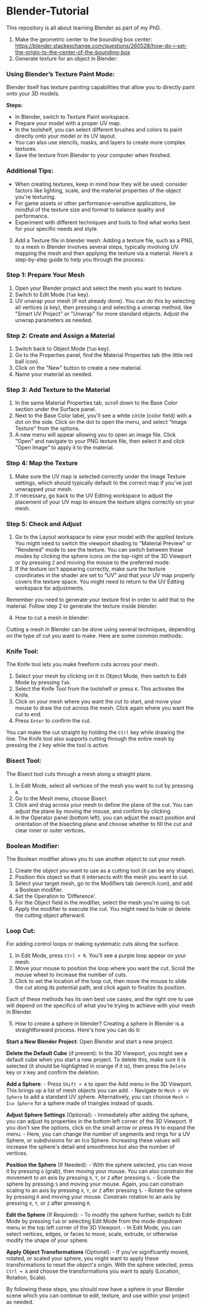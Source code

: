 # Blender-Tutorial
This repository is all about learning Blender as part of my PhD.

1. Make the geometric center to the bounding box center: https://blender.stackexchange.com/questions/260528/how-do-i-set-the-origin-to-the-center-of-the-bounding-box
2. Generate texture for an object in Blender:

### Using Blender’s Texture Paint Mode:
Blender itself has texture painting capabilities that allow you to directly paint onto your 3D models.

**Steps:**
- In Blender, switch to Texture Paint workspace.
- Prepare your model with a proper UV map.
- In the toolshelf, you can select different brushes and colors to paint directly onto your model or its UV layout.
- You can also use stencils, masks, and layers to create more complex textures.
- Save the texture from Blender to your computer when finished.

### Additional Tips:
- When creating textures, keep in mind how they will be used: consider factors like lighting, scale, and the material properties of the object you're texturing.
- For game assets or other performance-sensitive applications, be mindful of the texture size and format to balance quality and performance.
- Experiment with different techniques and tools to find what works best for your specific needs and style.

3. Add a Texture file in blender mesh:
Adding a texture file, such as a PNG, to a mesh in Blender involves several steps, typically involving UV mapping the mesh and then applying the texture via a material. Here’s a step-by-step guide to help you through the process:

### Step 1: Prepare Your Mesh
1. Open your Blender project and select the mesh you want to texture.
2. Switch to Edit Mode (`Tab` key).
3. UV unwrap your mesh (if not already done). You can do this by selecting all vertices (`A` key), then pressing `U` and selecting a unwrap method, like "Smart UV Project" or "Unwrap" for more standard objects. Adjust the unwrap parameters as needed.

### Step 2: Create and Assign a Material
1. Switch back to Object Mode (`Tab` key).
2. Go to the Properties panel, find the Material Properties tab (the little red ball icon).
3. Click on the "New" button to create a new material.
4. Name your material as needed.

### Step 3: Add Texture to the Material
1. In the same Material Properties tab, scroll down to the Base Color section under the Surface panel.
2. Next to the Base Color label, you'll see a white circle (color field) with a dot on the side. Click on the dot to open the menu, and select “Image Texture” from the options.
3. A new menu will appear allowing you to open an image file. Click "Open" and navigate to your PNG texture file, then select it and click “Open Image” to apply it to the material.

### Step 4: Map the Texture
1. Make sure the UV map is selected correctly under the Image Texture settings, which should typically default to the correct map if you've just unwrapped your mesh.
2. If necessary, go back to the UV Editing workspace to adjust the placement of your UV map to ensure the texture aligns correctly on your mesh.

### Step 5: Check and Adjust
1. Go to the Layout workspace to view your model with the applied texture. You might need to switch the viewport shading to "Material Preview" or "Rendered" mode to see the texture. You can switch between these modes by clicking the sphere icons on the top-right of the 3D Viewport or by pressing `Z` and moving the mouse to the preferred mode.
2. If the texture isn't appearing correctly, make sure the texture coordinates in the shader are set to "UV" and that your UV map properly covers the texture space. You might need to return to the UV Editing workspace for adjustments. 

Remember you need to generate your texture first in order to add that to the material. Follow step 2 to generate the texture inside blender.

4. How to cut a mesh in blender:

Cutting a mesh in Blender can be done using several techniques, depending on the type of cut you want to make. Here are some common methods:

### Knife Tool:
The Knife tool lets you make freeform cuts across your mesh.

1. Select your mesh by clicking on it in Object Mode, then switch to Edit Mode by pressing `Tab`.
2. Select the Knife Tool from the toolshelf or press `K`. This activates the Knife.
3. Click on your mesh where you want the cut to start, and move your mouse to draw the cut across the mesh. Click again where you want the cut to end.
4. Press `Enter` to confirm the cut.

You can make the cut straight by holding the `Ctrl` key while drawing the line. The Knife tool also supports cutting through the entire mesh by pressing the `Z` key while the tool is active.

### Bisect Tool:
The Bisect tool cuts through a mesh along a straight plane.

1. In Edit Mode, select all vertices of the mesh you want to cut by pressing `A`.
2. Go to the Mesh menu, choose Bisect.
3. Click and drag across your mesh to define the plane of the cut. You can adjust the plane by moving the mouse, and confirm by clicking.
4. In the Operator panel (bottom left), you can adjust the exact position and orientation of the bisecting plane and choose whether to fill the cut and clear inner or outer vertices.

### Boolean Modifier:
The Boolean modifier allows you to use another object to cut your mesh.

1. Create the object you want to use as a cutting tool (it can be any shape).
2. Position this object so that it intersects with the mesh you want to cut.
3. Select your target mesh, go to the Modifiers tab (wrench icon), and add a Boolean modifier.
4. Set the Operation to 'Difference'.
5. For the Object field in the modifier, select the mesh you're using to cut.
6. Apply the modifier to execute the cut. You might need to hide or delete the cutting object afterward.

### Loop Cut:
For adding control loops or making systematic cuts along the surface.

1. In Edit Mode, press `Ctrl + R`. You'll see a purple loop appear on your mesh.
2. Move your mouse to position the loop where you want the cut. Scroll the mouse wheel to increase the number of cuts.
3. Click to set the location of the loop cut, then move the mouse to slide the cut along its potential path, and click again to finalize its position.

Each of these methods has its own best use cases, and the right one to use will depend on the specifics of what you're trying to achieve with your mesh in Blender.

5. How to create a sphere in blender?
Creating a sphere in Blender is a straightforward process. Here's how you can do it:

**Start a New Blender Project**: Open Blender and start a new project.

**Delete the Default Cube** (if present): In the 3D Viewport, you might see a default cube when you start a new project. To delete this, make sure it is selected (it should be highlighted in orange if it is), then press the `Delete` key or `X` key and confirm the deletion.

**Add a Sphere**:
    - Press `Shift + A` to open the Add menu in the 3D Viewport. This brings up a list of mesh objects you can add.
    - Navigate to `Mesh > UV Sphere` to add a standard UV sphere. Alternatively, you can choose `Mesh > Ico Sphere` for a sphere made of triangles instead of quads.

**Adjust Sphere Settings** (Optional):
    - Immediately after adding the sphere, you can adjust its properties in the bottom left corner of the 3D Viewport. If you don't see the options, click on the small arrow or press `F9` to expand the menu.
    - Here, you can change the number of segments and rings for a UV Sphere, or subdivisions for an Ico Sphere. Increasing these values will increase the sphere's detail and smoothness but also the number of vertices.

**Position the Sphere** (If Needed):
    - With the sphere selected, you can move it by pressing `G` (grab), then moving your mouse. You can also constrain the movement to an axis by pressing `X`, `Y`, or `Z` after pressing `G`.
    - Scale the sphere by pressing `S` and moving your mouse. Again, you can constrain scaling to an axis by pressing `X`, `Y`, or `Z` after pressing `S`.
    - Rotate the sphere by pressing `R` and moving your mouse. Constrain rotation to an axis by pressing `X`, `Y`, or `Z` after pressing `R`.

**Edit the Sphere** (If Required):
    - To modify the sphere further, switch to Edit Mode by pressing `Tab` or selecting Edit Mode from the mode dropdown menu in the top left corner of the 3D Viewport.
    - In Edit Mode, you can select vertices, edges, or faces to move, scale, extrude, or otherwise modify the shape of your sphere.

**Apply Object Transformations** (Optional):
    - If you've significantly moved, rotated, or scaled your sphere, you might want to apply these transformations to reset the object's origin. With the sphere selected, press `Ctrl + A` and choose the transformations you want to apply (Location, Rotation, Scale).

By following these steps, you should now have a sphere in your Blender scene which you can continue to edit, texture, and use within your project as needed.
